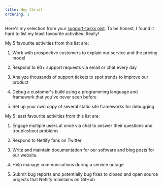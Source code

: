 ```yaml
---
title: Hey Chris!
ordering: 1
---
```

Here's my selection from your [support-tasks gist](https://gist.githubusercontent.com/fool/b0f254ff8c72a5765b6a9138249789d6/raw/15f37be99e4fc3eb8caffa954472240a2a70847d/gistfile1.md).
To be honest, I found it hard to list my least favourite activities. Really!

My 5 favourite activities from this list are:

1. Work with prospective customers to explain our service and the pricing model

2. Respond to 60+ support requests via email or chat every day

3. Analyze thousands of support tickets to spot trends to improve our product

4. Debug a customer's build using a programming language and framework that you've never seen before

5. Set up your own copy of several static site frameworks for debugging


My 5 least favourite activities from this list are:

1. Engage multiple users at once via chat to answer their questions and troubleshoot problems

2. Respond to Netlify fans on Twitter

3. Write and maintain documentation for our software and blog posts for our website.

4. Help manage communications during a service outage

5. Submit bug reports and potentially bug fixes to closed and open source projects that Netlify maintains on GitHub
